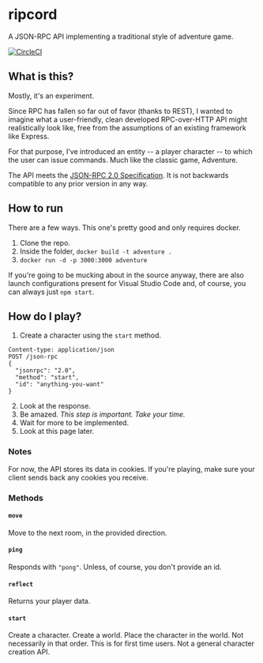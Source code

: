 # ripcord
A JSON-RPC API implementing a traditional style of adventure game.

[![CircleCI](https://circleci.com/gh/kryptx/ripcord.svg?style=svg)](https://circleci.com/gh/kryptx/ripcord)

## What is this?
Mostly, it's an experiment.

Since RPC has fallen so far out of favor (thanks to REST), I wanted to imagine what a user-friendly, clean developed RPC-over-HTTP API might realistically look like, free from the assumptions of an existing framework like Express.

For that purpose, I've introduced an entity -- a player character -- to which the user can issue commands. Much like the classic game, Adventure.

The API meets the [JSON-RPC 2.0 Specification](http://www.jsonrpc.org/specification). It is not backwards compatible to any prior version in any way.

## How to run
There are a few ways. This one's pretty good and only requires docker.
1. Clone the repo.
10. Inside the folder, `docker build -t adventure .`
20. `docker run -d -p 3000:3000 adventure`

If you're going to be mucking about in the source anyway, there are also launch configurations present for Visual Studio Code and, of course, you can always just `npm start`.

## How do I play?
1. Create a character using the `start` method.
```
Content-type: application/json
POST /json-rpc
{
  "jsonrpc": "2.0",
  "method": "start",
  "id": "anything-you-want"
}
```
2. Look at the response.
4. Be amazed. _This step is important. Take your time._
5. Wait for more to be implemented.
8. Look at this page later.

### Notes

For now, the API stores its data in cookies. If you're playing, make sure your client sends back any cookies you receive.

### Methods
#### `move`
Move to the next room, in the provided direction.

#### `ping`
Responds with `"pong"`. Unless, of course, you don't provide an id.

#### `reflect`
Returns your player data.

#### `start`
Create a character. Create a world. Place the character in the world. Not necessarily in that order. This is for first time users. Not a general character creation API.
